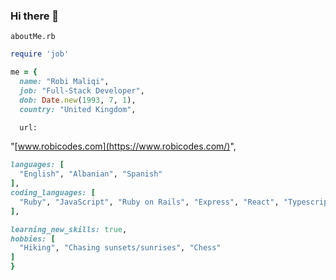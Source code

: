 ### Hi there 👋

`aboutMe.rb`

```ruby
require 'job'

me = {
  name: "Robi Maliqi",
  job: "Full-Stack Developer",
  dob: Date.new(1993, 7, 1),
  country: "United Kingdom",

  url:
```
  "[www.robicodes.com](https://www.robicodes.com/)",
  ```ruby
  languages: [
    "English", "Albanian", "Spanish"
  ],
  coding_languages: [
    "Ruby", "JavaScript", "Ruby on Rails", "Express", "React", "Typescript"
  ],

  learning_new_skills: true,
  hobbies: [
    "Hiking", "Chasing sunsets/sunrises", "Chess"
  ]
}
